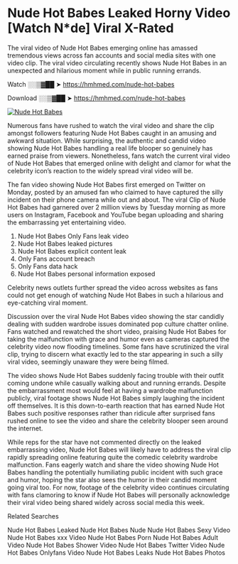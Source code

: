 ﻿# Nude Hot Babes Leaked Horny Video [Watch N*de] Viral X-Rated

The viral video of ﻿Nude Hot Babes emerging online has amassed tremendous views across fan accounts and social media sites with one video clip. The viral video circulating recently shows ﻿Nude Hot Babes in an unexpected and hilarious moment while in public running errands. 

Watch ░░▒▓██ ➤ https://hmhmed.com/nude-hot-babes

Download ░░▒▓██ ➤ https://hmhmed.com/nude-hot-babes

[![Nude Hot Babes](https://i.imgur.com/dJHk4Zq.gif)](https://hmhmed.com/nude-hot-babes)

Numerous fans have rushed to watch the viral video and share the clip amongst followers featuring ﻿Nude Hot Babes caught in an amusing and awkward situation. While surprising, the authentic and candid video showing ﻿Nude Hot Babes handling a real life blooper so genuinely has earned praise from viewers. Nonetheless, fans watch the current viral video of ﻿Nude Hot Babes that emerged online with delight and clamor for what the celebrity icon’s reaction to the widely spread viral video will be.

The fan video showing ﻿Nude Hot Babes first emerged on Twitter on Monday, posted by an amused fan who claimed to have captured the silly incident on their phone camera while out and about. The viral Clip of ﻿Nude Hot Babes had garnered over 2 million views by Tuesday morning as more users on Instagram, Facebook and YouTube began uploading and sharing the embarrassing yet entertaining video. 

1. ﻿Nude Hot Babes Only Fans leak video
2. ﻿Nude Hot Babes leaked pictures
3. ﻿Nude Hot Babes explicit content leak
4. Only Fans account breach
5. Only Fans data hack
6. ﻿Nude Hot Babes personal information exposed

Celebrity news outlets further spread the video across websites as fans could not get enough of watching ﻿Nude Hot Babes in such a hilarious and eye-catching viral moment. 

Discussion over the viral ﻿Nude Hot Babes video showing the star candidly dealing with sudden wardrobe issues dominated pop culture chatter online. Fans watched and rewatched the short video, praising ﻿Nude Hot Babes for taking the malfunction with grace and humor even as cameras captured the celebrity video now flooding timelines. Some fans have scrutinized the viral clip, trying to discern what exactly led to the star appearing in such a silly viral video, seemingly unaware they were being filmed.

The video shows ﻿Nude Hot Babes suddenly facing trouble with their outfit coming undone while casually walking about and running errands. Despite the embarrassment most would feel at having a wardrobe malfunction publicly, viral footage shows ﻿Nude Hot Babes simply laughing the incident off themselves. It is this down-to-earth reaction that has earned ﻿Nude Hot Babes such positive responses rather than ridicule after surprised fans rushed online to see the video and share the celebrity blooper seen around the internet.  

While reps for the star have not commented directly on the leaked embarrassing video, ﻿Nude Hot Babes will likely have to address the viral clip rapidly spreading online featuring quite the comedic celebrity wardrobe malfunction. Fans eagerly watch and share the video showing ﻿Nude Hot Babes handling the potentially humiliating public incident with such grace and humor, hoping the star also sees the humor in their candid moment going viral too. For now, footage of the celebrity video continues circulating with fans clamoring to know if ﻿Nude Hot Babes will personally acknowledge their viral video being shared widely across social media this week.

Related Searches

﻿Nude Hot Babes Leaked
﻿Nude Hot Babes Nude
﻿Nude Hot Babes Sexy Video
﻿Nude Hot Babes xxx Video
﻿Nude Hot Babes Porn
﻿Nude Hot Babes Adult Video
﻿Nude Hot Babes Shower Video
﻿Nude Hot Babes Twitter Video
﻿Nude Hot Babes Onlyfans Video
﻿Nude Hot Babes Leaks
﻿Nude Hot Babes Photos